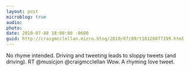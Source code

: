 ```yaml
---
layout: post
microblog: true
audio: 
photo: 
date: 2010-07-08 18:00:00 -0600
guid: http://craigmcclellan.micro.blog/2010/07/09/t18128077199.html
---
```

No rhyme intended. Driving and tweeting leads to sloppy tweets (and driving). RT @musicjon @craigmcclellan Wow. A rhyming love tweet.
